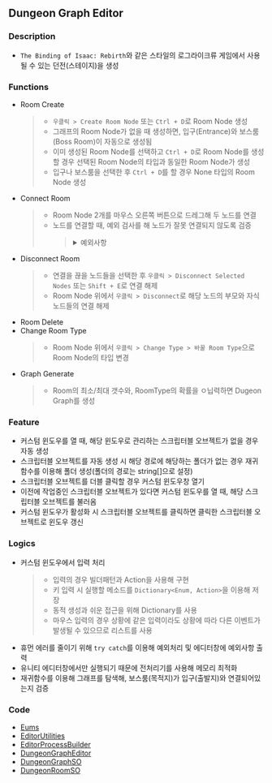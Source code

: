 ## Dungeon Graph Editor
### Description
- `The Binding of Isaac: Rebirth`와 같은 스타일의 로그라이크류 게임에서 사용될 수 있는 던전(스테이지)을 생성

### Functions
- Room Create
  > - `우클릭 > Create Room Node` 또는 `Ctrl + D`로 Room Node 생성
  > - 그래프의 Room Node가 없을 때 생성하면, 입구(Entrance)와 보스룸(Boss Room)이 자동으로 생성됨
  > - 이미 생성된 Room Node를 선택하고 `Ctrl + D`로 Room Node를 생성할 경우 선택된 Room Node의 타입과 동일한 Room Node가 생성
  > - 입구나 보스룸을 선택한 후 `Ctrl + D`를 할 경우 None 타입의 Room Node 생성
- Connect Room
  > - Room Node 2개를 마우스 오른쪽 버튼으로 드레그해 두 노드를 연결
  > - 노드를 연결할 때, 예외 검사를 해 노드가 잘못 연결되지 않도록 검증
  >   > <details>
  >   > <Summary>예외사항</Summary>
  >   > 
  >   > 1. 입구를 자식 노드로 추가할 경우(입구는 그래프의 Root로 설정)
  >   > 2. 보스룸에 자식 노드를 추가할 경우
  >   > 3. 부모 노드가 자식으로 추가하려는 노드를 이미 자식으로 가지고 있는 경우
  >   > 4. 부모 노드에 자식으로 추가하려는 노드가 이미 부모 노드를 가지고 있는 경우
  >   > 5. 부모 노드에 자식으로 추가하려는 노드의 Room Type이 설정되어있지 않은 경우
  >   > 6. 부모 노드에 자식으로 추가하려는 노드가 부모 노드에서 입구 노드까지 연결된 노드들 중 하나일 경우(순환형태 방지)
  >   > </details>
- Disconnect Room
  > - 연결을 끊을 노드들을 선택한 후 `우클릭 > Disconnect Selected Nodes` 또는 `Shift + E`로 연결 해제
  > - Room Node 위에서 `우클릭 > Disconnect`로 해당 노드의 부모와 자식 노드들의 연결 해제
- Room Delete
- Change Room Type
  > - Room Node 위에서 `우클릭 > Change Type > 바꿀 Room Type`으로 Room Node의 타입 변경
- Graph Generate
  > - Room의 최소/최대 갯수와, RoomType의 확률을 ㅇ닙력하면 Dugeon Graph를 생성

### Feature
- 커스텀 윈도우를 열 때, 해당 윈도우로 관리하는 스크립터블 오브젝트가 없을 경우 자동 생성
- 스크립터블 오브젝트를 자동 생성 시 해당 경로에 해당하는 폴더가 없는 경우 재귀함수를 이용해 폴더 생성(폴더의 경로는 string[]으로 설정)
- 스크립터블 오브젝트를 더블 클릭할 경우 커스텀 윈도우창 열기
- 이전에 작업중인 스크립터블 오브젝트가 있다면 커스텀 윈도우를 열 때, 해당 스크립터블 오브젝트를 불러옴
- 커스텀 윈도우가 활성화 시 스크립터블 오브젝트를 클릭하면 클릭한 스크립터블 오브젝트로 윈도우 갱신

### Logics
- 커스텀 윈도우에서 입력 처리
  > - 입력의 경우 빌더패턴과 Action을 사용해 구현
  > - 키 입력 시 실행할 메소드를 `Dictionary<Enum, Action>`을 이용해 저장
  > - 동적 생성과 쉬운 접근을 위해 Dictionary를 사용
  > - 마우스 입력의 경우 상황에 같은 입력이라도 상황에 따라 다른 이벤트가 발생될 수 있으므로 리스트를 사용
- 휴먼 에러를 줄이기 위해 `try catch`를 이용해 예외처리 및 에디터창에 예외사항 출력
- 유니티 에디터창에서만 실행되기 때문에 전처리기를 사용해 메모리 최적화
- 재귀함수를 이용해 그래프를 탐색해, 보스룸(목적지)가 입구(출발지)와 연결되어있는지 검증

### Code
- [Eums](https://github.com/xcb00/Portfolios/tree/main/Folder/Scripts/Enums.cs)
- [EditorUtilities](https://github.com/xcb00/Portfolios/tree/main/Folder/Scripts/EditorUtilities.cs)
- [EditorProcessBuilder](https://github.com/xcb00/Portfolios/tree/main/Folder/Scripts/EditorProcessBuilder.cs)
- [DungeonGraphEditor](https://github.com/xcb00/Portfolios/tree/main/Folder/Scripts/DungeonGraphEditor.cs)
- [DungeonGraphSO](https://github.com/xcb00/Portfolios/tree/main/Folder/Scripts/DungeonGraphSO.cs)
- [DungeonRoomSO](https://github.com/xcb00/Portfolios/tree/main/Folder/Scripts/DungeonRoomSO.cs)
